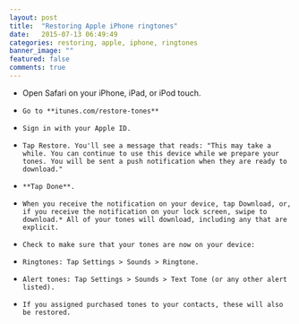 ```yaml
---
layout: post
title:  "Restoring Apple iPhone ringtones"
date:   2015-07-13 06:49:49
categories: restoring, apple, iphone, ringtones
banner_image: ""
featured: false
comments: true
---
```


-    Open Safari on your iPhone, iPad, or iPod touch.
-     Go to **itunes.com/restore-tones**
-     Sign in with your Apple ID.
-     Tap Restore. You'll see a message that reads: "This may take a while. You can continue to use this device while we prepare your tones. You will be sent a push notification when they are ready to download."
-     **Tap Done**.
-     When you receive the notification on your device, tap Download, or, if you receive the notification on your lock screen, swipe to download.* All of your tones will download, including any that are explicit.
-     Check to make sure that your tones are now on your device:
-     Ringtones: Tap Settings > Sounds > Ringtone.
-     Alert tones: Tap Settings > Sounds > Text Tone (or any other alert listed).
-     If you assigned purchased tones to your contacts, these will also be restored.
